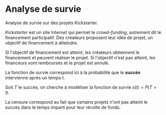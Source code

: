 # Analyse de survie

Analyse de survie sur des projets Kickstarter.

_Kickstarter_ est un site Internet qui permet le _crowd-funding_, autrement dit le financement participatif. Des créateurs proposent leur idée de projet, un objectif de financement à atteindre.

Si l'objectif de financement est atteint, les créateurs obtiennent le financement et peuvent réaliser le projet. Si l'objectif n'est pas atteint, les financeurs sont remboursés et le projet est annulé.

La fonction de survie correspond ici à la probabilité que le **succès** intervienne après un temps t.

Soit $T$ le succès, on cherche à modéliser la fonction de survie $s(t) = P(T > t)$.

La censure correspond au fait que certains projets n'ont pas atteint le succès dans le temps imparti pour leur récolte de fonds.
